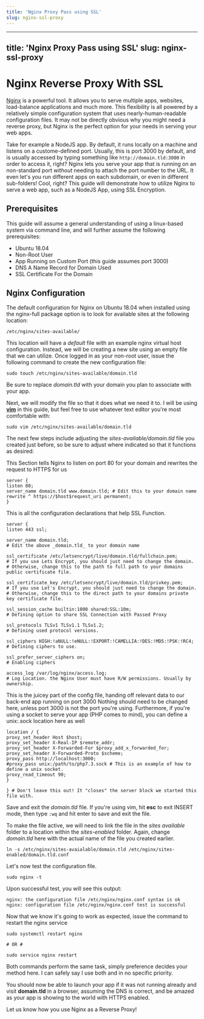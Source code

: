 ```yaml
---
title: 'Nginx Proxy Pass using SSL'
slug: nginx-ssl-proxy
---
```


---
title: 'Nginx Proxy Pass using SSL'
slug: nginx-ssl-proxy
---

# Nginx Reverse Proxy With SSL

[Nginx](http://nginx.org/) is a powerful tool. It allows you to serve multiple apps, websites, load-balance applications and much more. This flexibility is all powered by a relatively simple configuration system that uses nearly-human-readable configuration files. It may not be directly obvious why you might need a reverse proxy, but Nginx is the perfect option for your needs in serving your web apps. 

Take for example a NodeJS app. By default, it runs locally on a machine and listens on a custome-defined port. Usually, this is port 3000 by default, and is usually accessed by typing something like ```http://domain.tld:3000``` in order to access it, right? Nginx lets you serve your app that is running on an non-standard port _without_ needing to attach the port number to the URL. It even let's you run different apps on each subdomain, or even in different sub-folders! Cool, right?  This guide will demonstrate how to utilize Nginx to serve a web app, such as a NodeJS App, using SSL Encryption. 

## Prerequisites

This guide will assume a general understanding of using a linux-based system via command line, and will further assume the following prerequisites:

* Ubuntu 18.04
* Non-Root User
* App Running on Custom Port (this guide assumes port 3000)
* DNS A Name Record for Domain Used
* SSL Certificate For the Domain

## Nginx Configuration

The default configuration for Nginx on Ubuntu 18.04 when installed using the nginx-full package option is to look for available sites at the following location: 

```/etc/nginx/sites-available/```

This location will have a *default* file with an example nginx virtual host configuration. Instead, we will be creating a new site using an empty file that we can utilize. Once logged in as your non-root user, issue the following command to create the new configuration file:

    sudo touch /etc/nginx/sites-available/domain.tld
    
Be sure to replace _domain.tld_ with your domain you plan to associate with your app. 

Next, we will modify the file so that it does what we need it to. I will be using [**vim**](https://www.vim.org/) in this guide, but feel free to use whatever text editor you're most comfortable with: 

    sudo vim /etc/nginx/sites-available/domain.tld
    
The next few steps include adjusting the _sites-available/domain.tld_ file you created just before, so be sure to adjust where indicated so that it functions as desired: 


This Section tells Nginx to listen on port 80 for your domain and rewrites the request to HTTPS for us


    server {
    listen 80;
    server_name domain.tld www.domain.tld; # Edit this to your domain name
    rewrite ^ https://$host$request_uri permanent;
    }


This is all the configuration declarations that help SSL Function.


    server {
    listen 443 ssl;

    server_name domain.tld;                                               
    # Edit the above _domain.tld_ to your domain name
   
    ssl_certificate /etc/letsencrypt/live/domain.tld/fullchain.pem;       
    # If you use Lets Encrypt, you should just need to change the domain. 
    # Otherwise, change this to the path to full path to your domains public certificate file.
   
    ssl_certificate_key /etc/letsencrypt/live/domain.tld/privkey.pem;     
    # If you use Let's Encrypt, you should just need to change the domain.
    # Otherwise, change this to the direct path to your domains private key certificate file.
   
    ssl_session_cache builtin:1000 shared:SSL:10m;                        
    # Defining option to share SSL Connection with Passed Proxy
   
    ssl_protocols TLSv1 TLSv1.1 TLSv1.2;                                  
    # Defining used protocol versions. 
   
    ssl_ciphers HIGH:!aNULL:!eNULL:!EXPORT:!CAMELLIA:!DES:!MD5:!PSK:!RC4; 
    # Defining ciphers to use. 
   
    ssl_prefer_server_ciphers on;                                         
    # Enabling ciphers
   
    access_log /var/log/nginx/access.log;                                 
    # Log Location. the Nginx User must have R/W permissions. Usually by ownership.
    
 
 This is the juicey part of the config file, handing off relevant data to our back-end app running on port 3000
 Nothing should need to be changed here, unless port 3000 is not the port you're using. 
 Furthermore, if you're using a socket to serve your app (PHP comes to mind), you can define a unix:.sock location here as well

    
    location / {
    proxy_set_header Host $host;
    proxy_set_header X-Real-IP $remote_addr;
    proxy_set_header X-Forwarded-For $proxy_add_x_forwarded_for;
    proxy_set_header X-Forwarded-Proto $scheme;
    proxy_pass http://localhost:3000;
    #proxy_pass unix:/path/to/php7.3.sock # This is an example of how to define a unix socket.
    proxy_read_timeout 90;
    }

    } # Don't leave this out! It "closes" the server block we started this file with.
    
Save and exit the _domain.tld_ file. If you're using vim, hit **esc** to exit INSERT mode, then type ```:wq``` and hit enter to save and exit the file. 

To make the file active, we will need to link the file in the *sites available* folder to a location within the *sites-enabled* folder. Again, change _domain.tld_ here with the actual name of the file you created earlier.  

    ln -s /etc/nginx/sites-avaialable/domain.tld /etc/nginx/sites-enabled/domain.tld.conf


Let's now test the configuration file. 

    sudo nginx -t
    
Upon successful test, you will see this output: 

    nginx: the configuration file /etc/nginx/nginx.conf syntax is ok
    nginx: configuration file /etc/nginx/nginx.conf test is successful
    
Now that we know it's going to work as expected, issue the command to restart the nginx service

    sudo systemctl restart nginx
    
    # OR #
    
    sudo service nginx restart

Both commands perform the same task, simply preference decides your method here. I can safely say I use both and in no specific priority. 

You should now be able to launch your app if it was not running already and visit **domain.tld** in a browser, assuming the DNS is correct, and be amazed as your app is showing to the world with HTTPS enabled. 

Let us know how you use Nginx as a Reverse Proxy!
